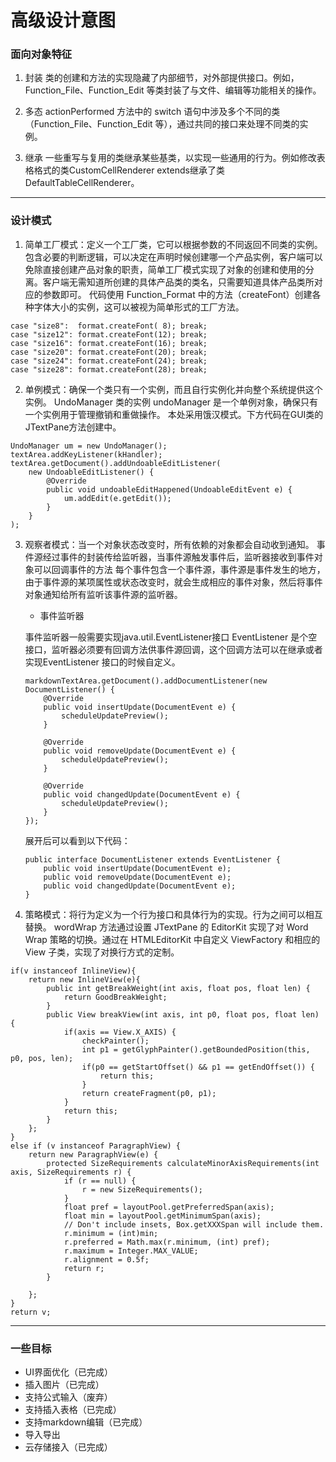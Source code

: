 # 高级设计意图

### 面向对象特征
1. 封装
类的创建和方法的实现隐藏了内部细节，对外部提供接口。例如，Function_File、Function_Edit 等类封装了与文件、编辑等功能相关的操作。

2. 多态
actionPerformed 方法中的 switch 语句中涉及多个不同的类（Function_File、Function_Edit 等），通过共同的接口来处理不同类的实例。

3. 继承
一些重写与复用的类继承某些基类，以实现一些通用的行为。例如修改表格格式的类CustomCellRenderer extends继承了类 DefaultTableCellRenderer。

********

### 设计模式
1. 简单工厂模式：定义一个工厂类，它可以根据参数的不同返回不同类的实例。
包含必要的判断逻辑，可以决定在声明时候创建哪一个产品实例，客户端可以免除直接创建产品对象的职责，简单工厂模式实现了对象的创建和使用的分离。客户端无需知道所创建的具体产品类的类名，只需要知道具体产品类所对应的参数即可。
代码使用 Function_Format 中的方法（createFont）创建各种字体大小的实例，这可以被视为简单形式的工厂方法。
```
case "size8":  format.createFont( 8); break;
case "size12": format.createFont(12); break;
case "size16": format.createFont(16); break;
case "size20": format.createFont(20); break;
case "size24": format.createFont(24); break;
case "size28": format.createFont(28); break;
```

2. 单例模式：确保一个类只有一个实例，而且自行实例化并向整个系统提供这个实例。
UndoManager 类的实例 undoManager 是一个单例对象，确保只有一个实例用于管理撤销和重做操作。
本处采用饿汉模式。下方代码在GUI类的JTextPane方法创建中。
```
UndoManager um = new UndoManager();
textArea.addKeyListener(kHandler);
textArea.getDocument().addUndoableEditListener(
    new UndoableEditListener() {
        @Override
        public void undoableEditHappened(UndoableEditEvent e) {
            um.addEdit(e.getEdit());
        }
    }
);
```

3. 观察者模式：当一个对象状态改变时，所有依赖的对象都会自动收到通知。
事件源经过事件的封装传给监听器，当事件源触发事件后，监听器接收到事件对象可以回调事件的方法
每个事件包含一个事件源，事件源是事件发生的地方，由于事件源的某项属性或状态改变时，就会生成相应的事件对象，然后将事件对象通知给所有监听该事件源的监听器。
    * 事件监听器
    
    事件监听器一般需要实现java.util.EventListener接口
    EventListener 是个空接口，监听器必须要有回调方法供事件源回调，这个回调方法可以在继承或者实现EventListener 接口的时候自定义。
    ```
    markdownTextArea.getDocument().addDocumentListener(new DocumentListener() {
        @Override
        public void insertUpdate(DocumentEvent e) {
            scheduleUpdatePreview();
        }

        @Override
        public void removeUpdate(DocumentEvent e) {
            scheduleUpdatePreview();
        }

        @Override
        public void changedUpdate(DocumentEvent e) {
            scheduleUpdatePreview();
        }
    });
    ```
    展开后可以看到以下代码：
    ```
    public interface DocumentListener extends EventListener {
        public void insertUpdate(DocumentEvent e);
        public void removeUpdate(DocumentEvent e);
        public void changedUpdate(DocumentEvent e);
    }
    ```

4. 策略模式：将行为定义为一个行为接口和具体行为的实现。行为之间可以相互替换。
wordWrap 方法通过设置 JTextPane 的 EditorKit 实现了对 Word Wrap 策略的切换。通过在 HTMLEditorKit 中自定义 ViewFactory 和相应的 View 子类，实现了对换行方式的定制。
```
if(v instanceof InlineView){
    return new InlineView(e){
        public int getBreakWeight(int axis, float pos, float len) {
            return GoodBreakWeight;
        }
        public View breakView(int axis, int p0, float pos, float len) {
            if(axis == View.X_AXIS) {
                checkPainter();
                int p1 = getGlyphPainter().getBoundedPosition(this, p0, pos, len);
                if(p0 == getStartOffset() && p1 == getEndOffset()) {
                    return this;
                }
                return createFragment(p0, p1);
            }
            return this;
        }
    };
}
else if (v instanceof ParagraphView) {
    return new ParagraphView(e) {
        protected SizeRequirements calculateMinorAxisRequirements(int axis, SizeRequirements r) {
            if (r == null) {
                r = new SizeRequirements();
            }
            float pref = layoutPool.getPreferredSpan(axis);
            float min = layoutPool.getMinimumSpan(axis);
            // Don't include insets, Box.getXXXSpan will include them.
            r.minimum = (int)min;
            r.preferred = Math.max(r.minimum, (int) pref);
            r.maximum = Integer.MAX_VALUE;
            r.alignment = 0.5f;
            return r;
        }

    };
}
return v;
```

********

### 一些目标
* UI界面优化（已完成）
* 插入图片（已完成）
* 支持公式输入（废弃）
* 支持插入表格（已完成）
* 支持markdown编辑（已完成）
* 导入导出
* 云存储接入（已完成）



